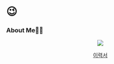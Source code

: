 ### 

<!--
**** is a ✨ _special_ ✨ repository because its `README.md` (this file) appears on your GitHub profile.

Here are some ideas to get you started:



-->



#  😉


### About Me👩‍💻

<div align='center'>

  <a href="https://www.notion.so/b3bada7b383645b0b68b07a547a4d560" target="_blank"><img src="https://img.shields.io/badge/notion-black?style=flat-square&logo=Notion&logoColor=white"/></a>

  <a href="https://seung-hwan285.github.io/resume/">이력서</a>

</div>

